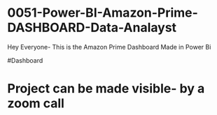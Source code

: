 # 0051-Power-BI-Amazon-Prime-DASHBOARD-Data-Analayst




Hey Everyone- This is the Amazon Prime Dashboard Made in Power Bi



#Dashboard 
# Project can be made visible- by a zoom call
